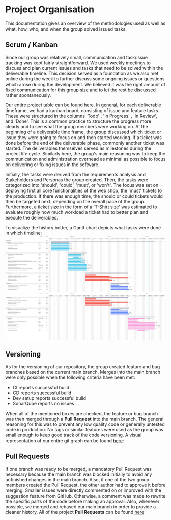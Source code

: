 # Project Organisation
This documentation gives an overview of the methodologies used as well as what, how, who, and when the group solved issued tasks. 


## Scrum / Kanban
Since our group was relatively small, communication and task/issue tracking was kept fairly straightforward. 
We used weekly meetings to discuss and plan current issues and tasks that need to be solved within the deliverable timeline. This decision served as a foundation as we also met online during the week to further discuss some ongoing issues or questions which arose during the development. We believed it was the right amount of fixed communication for this group size and to let the rest be discussed rather spontaneously. 

Our entire project table can be found [here.](https://github.com/orgs/ase-23-the-bald-owls/projects/1) In general, for each deliverable timeframe, we had a kanban board, consisting of issue and feature tasks. These were structured in the columns 'Todo' , 'In Progress' ,  'In Review', and 'Done'. This is a common practice to structure the progress more clearly and to see what the group members were working on.
At the beginning of a deliverable time frame, the group discussed which ticket or issue they were going to focus on and then started working. If a ticket was done before the end of the deliverable phase, commonly another ticket was started. The deliverables themselves served as milestones during the project life cycle. Similarly here, the group's main reasoning was to keep the communication and administration overhead as minimal as possible to focus on delivering or fixing issues in the software.

Initially, the tasks were derived from the requirements analysis and Stakeholders and Personas the group created. Then, the tasks were categorized into 'should', 'could', 'must', or 'won't'. The focus was set on deploying first all core functionalities of the web shop, the 'must' tickets to the production. If there was enough time, the should or could tickets would then be targeted next, depending on the overall pace of the group. Furthermore, a ticket size in the form of a 'T-Shirt size' was estimated to evaluate roughly how much workload a ticket had to better plan and execute the deliverables.


To visualize the history better, a Gantt chart depicts what tasks were done in which timeline:
![GanttChart_1](/docs/components/GanttChart_TBO_1.png "Gantt Chart 1")
![GanttChart_2](/docs/components/GanttChart_TBO_2.png "Gantt Chart 2")


## Versioning
As for the versioning of our repository, the group created feature and bug branches based on the current main branch. Merges into the main branch were only possible when the following criteria have been met:

- CI reports successful build
- CD reports successful build
- Dev setup reports successful build
- SonarQube reports no issues

When all of the mentioned boxes are checked, the feature or bug branch was then merged through a **Pull Request** into the main branch. The general reasoning for this was to prevent any low quality code or generally untested code in production. No tags or similar features were used as the group was small enough to keep good track of the code versioning.
A visual representation of our entire git graph can be found [here](/docs/components/git-graph):

## Pull Requests
If one branch was ready to be merged, a mandatory Pull Request was necessary because the main branch was blocked initially to avoid any unfinished changes in the main branch. Also, if one of the two group members created the Pull Request, the other author had to approve it before merging. Smaller issues were directly commented on or improved with the suggestion feature from GitHub. Otherwise, a comment was made to rewrite the specific parts of the code before making an approval. 
Also, whenever possible, we merged and rebased our main branch in order to provide a cleaner history. All of the project **Pull Requests** can be found [here](https://github.com/ase-23-the-bald-owls/swiss-card-exchange/pulls?q=is%3Apr+is%3Aclosed)